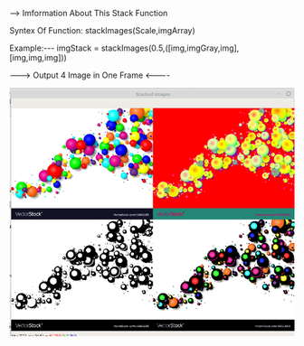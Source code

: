 --> Imformation About This Stack Function

Syntex Of Function:
            stackImages(Scale,imgArray)

Example:---
imgStack = stackImages(0.5,([img,imgGray,img],[img,img,img]))

---> Output 4 Image in One Frame <----

![](Stacked.png)

